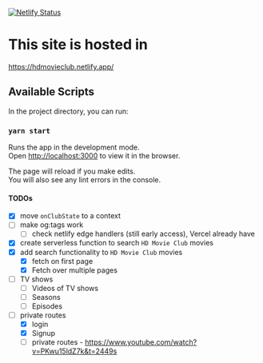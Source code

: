 [![Netlify Status](https://api.netlify.com/api/v1/badges/74ef5671-3421-4e0d-bd9d-24f0db02eb8b/deploy-status)](https://app.netlify.com/sites/hdmovieclub/deploys)

# This site is hosted in
https://hdmovieclub.netlify.app/

## Available Scripts

In the project directory, you can run:

### `yarn start`

Runs the app in the development mode.\
Open [http://localhost:3000](http://localhost:3000) to view it in the browser.

The page will reload if you make edits.\
You will also see any lint errors in the console.

#### TODOs
- [x] move `onClubState` to a context
- [ ] make og:tags work
  - [ ] check netlify edge handlers (still early access), Vercel already have
- [x] create serverless function to search `HD Movie Club` movies
- [x] add search functionality to `HD Movie Club` movies
  - [x] fetch on first page
  - [x] Fetch over multiple pages
- [ ] TV shows
  - [ ] Videos of TV shows
  - [ ] Seasons
  - [ ] Episodes
- [ ] private routes
  - [x] login
  - [x] Signup
  - [ ] private routes - https://www.youtube.com/watch?v=PKwu15ldZ7k&t=2449s
